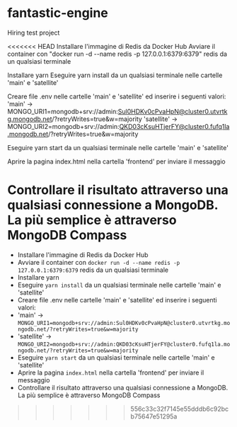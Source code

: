 # fantastic-engine
Hiring test project

<<<<<<< HEAD
Installare l'immagine di Redis da Docker Hub
Avviare il container con "docker run -d --name redis -p 127.0.0.1:6379:6379" redis da un qualsiasi terminale

Installare yarn
Eseguire yarn install da un qualsiasi terminale nelle cartelle 'main' e 'satellite'

Creare file .env nelle cartelle 'main' e 'satellite' ed inserire i seguenti valori:
'main' -> MONGO_URI1=mongodb+srv://admin:Sul0HDKv0cPvaHpN@cluster0.utvrtkg.mongodb.net/?retryWrites=true&w=majority
'satellite' -> MONGO_URI2=mongodb+srv://admin:QKD03cKsuHTjerFY@cluster0.fufq1la.mongodb.net/?retryWrites=true&w=majority

Eseguire yarn start da un qualsiasi terminale nelle cartelle 'main' e 'satellite'

Aprire la pagina index.html nella cartella 'frontend' per inviare il messaggio

Controllare il risultato attraverso una qualsiasi connessione a MongoDB. La più semplice è attraverso MongoDB Compass
=======
- Installare l'immagine di Redis da Docker Hub
- Avviare il container con `docker run -d --name redis -p 127.0.0.1:6379:6379` redis da un qualsiasi terminale
- Installare yarn
- Eseguire `yarn install` da un qualsiasi terminale nelle cartelle 'main' e 'satellite'
- Creare file .env nelle cartelle 'main' e 'satellite' ed inserire i seguenti valori:
- 'main' -> `MONGO_URI1=mongodb+srv://admin:Sul0HDKv0cPvaHpN@cluster0.utvrtkg.mongodb.net/?retryWrites=true&w=majority`
- 'satellite' -> `MONGO_URI2=mongodb+srv://admin:QKD03cKsuHTjerFY@cluster0.fufq1la.mongodb.net/?retryWrites=true&w=majority`
- Eseguire `yarn start` da un qualsiasi terminale nelle cartelle 'main' e 'satellite'
- Aprire la pagina `index.html` nella cartella 'frontend' per inviare il messaggio
- Controllare il risultato attraverso una qualsiasi connessione a MongoDB. La più semplice è attraverso MongoDB Compass
>>>>>>> 556c33c32f7145e55dddb6c92bcb75647e51295a
